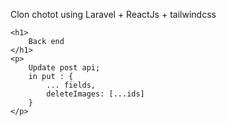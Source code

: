 <p>
    Clon chotot using Laravel + ReactJs + tailwindcss 

    <h1>
        Back end
    </h1>
    <p>
        Update post api;
        in put : {
            ... fields,
            deleteImages: [...ids]
        }
    </p>
</p>